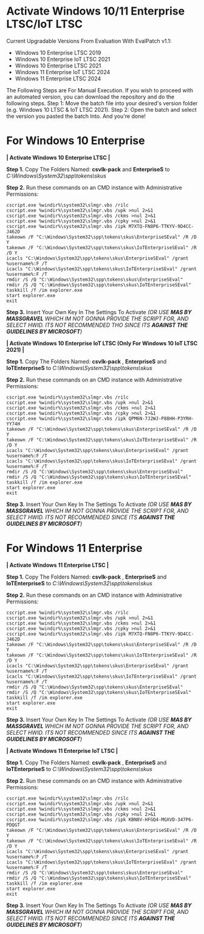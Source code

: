 # Activate Windows 10/11 Enterprise LTSC/IoT LTSC

Current Upgradable Versions From Evaluation With EvalPatch v1.1:
- Windows 10 Enterprise LTSC 2019
- Windows 10 Enterprise IoT LTSC 2021
- Windows 10 Enterprise LTSC 2021
- Windows 11 Enterprise IoT LTSC 2024
- Windows 11 Enterprise LTSC 2024

The Following Steps are For Manual Execution. If you wish to proceed with an automated version, you can download the repository and do the following steps. Step 1: Move the batch file into your desired's version folder (e.g. Windows 10 LTSC & IoT LTSC 2021). Step 2: Open the batch and select the version you pasted the batch Into. And you're done!

# For Windows 10 Enterprise
**| Activate Windows 10 Enterprise LTSC |**

**Step 1.** Copy The Folders Named: **csvlk-pack** and **EnterpriseS** to _C:\Windows\System32\spp\tokens\skus_

**Step 2.** Run these commands on an CMD instance with Administrative Permissions:
```
cscript.exe %windir%\system32\slmgr.vbs /rilc 
cscript.exe %windir%\system32\slmgr.vbs /upk >nul 2>&1
cscript.exe %windir%\system32\slmgr.vbs /ckms >nul 2>&1
cscript.exe %windir%\system32\slmgr.vbs /cpky >nul 2>&1
cscript.exe %windir%\system32\slmgr.vbs /ipk M7XTQ-FN8P6-TTKYV-9D4CC-J462D
takeown /F "C:\Windows\System32\spp\tokens\skus\EnterpriseSEval" /R /D Y
takeown /F "C:\Windows\System32\spp\tokens\skus\IoTEnterpriseSEval" /R /D Y
icacls "C:\Windows\System32\spp\tokens\skus\EnterpriseSEval" /grant %username%:F /T
icacls "C:\Windows\System32\spp\tokens\skus\IoTEnterpriseSEval" /grant %username%:F /T
rmdir /S /Q "C:\Windows\System32\spp\tokens\skus\EnterpriseSEval"
rmdir /S /Q "C:\Windows\System32\spp\tokens\skus\IoTEnterpriseSEval"
taskkill /f /im explorer.exe
start explorer.exe
exit
```

**Step 3.** Insert Your Own Key In The Settings To Activate _(OR USE **MAS BY MASSGRAVEL** WHICH IM NOT GONNA PROVIDE THE SCRIPT FOR, AND SELECT HWID. ITS NOT RECOMMENDED THO SINCE ITS **AGAINST THE GUIDELINES BY MICROSOFT**)_

**| Activate Windows 10 Enterprise IoT LTSC (Only For Windows 10 IoT LTSC 2021) |**

**Step 1.** Copy The Folders Named: **csvlk-pack** , **EnterpriseS** and **IoTEnterpriseS** to _C:\Windows\System32\spp\tokens\skus_

**Step 2.** Run these commands on an CMD instance with Administrative Permissions:
```
cscript.exe %windir%\system32\slmgr.vbs /rilc
cscript.exe %windir%\system32\slmgr.vbs /upk >nul 2>&1
cscript.exe %windir%\system32\slmgr.vbs /ckms >nul 2>&1
cscript.exe %windir%\system32\slmgr.vbs /cpky >nul 2>&1
cscript.exe %windir%\system32\slmgr.vbs /ipk QPM6N-7J2WJ-P88HH-P3YRH-YY74H
takeown /F "C:\Windows\System32\spp\tokens\skus\EnterpriseSEval" /R /D Y
takeown /F "C:\Windows\System32\spp\tokens\skus\IoTEnterpriseSEval" /R /D Y
icacls "C:\Windows\System32\spp\tokens\skus\EnterpriseSEval" /grant %username%:F /T
icacls "C:\Windows\System32\spp\tokens\skus\IoTEnterpriseSEval" /grant %username%:F /T
rmdir /S /Q "C:\Windows\System32\spp\tokens\skus\EnterpriseSEval"
rmdir /S /Q "C:\Windows\System32\spp\tokens\skus\IoTEnterpriseSEval"
taskkill /f /im explorer.exe
start explorer.exe
exit
```

**Step 3.** Insert Your Own Key In The Settings To Activate _(OR USE **MAS BY MASSGRAVEL** WHICH IM NOT GONNA PROVIDE THE SCRIPT FOR, AND SELECT HWID. ITS NOT RECOMMENDED SINCE ITS **AGAINST THE GUIDELINES BY MICROSOFT**)_

# For Windows 11 Enterprise

**| Activate Windows 11 Enterprise LTSC |**

**Step 1.** Copy The Folders Named: **csvlk-pack** , **EnterpriseS** and **IoTEnterpriseS** to _C:\Windows\System32\spp\tokens\skus_

**Step 2.** Run these commands on an CMD instance with Administrative Permissions:
```
cscript.exe %windir%\system32\slmgr.vbs /rilc
cscript.exe %windir%\system32\slmgr.vbs /upk >nul 2>&1
cscript.exe %windir%\system32\slmgr.vbs /ckms >nul 2>&1
cscript.exe %windir%\system32\slmgr.vbs /cpky >nul 2>&1
cscript.exe %windir%\system32\slmgr.vbs /ipk M7XTQ-FN8P6-TTKYV-9D4CC-J462D
takeown /F "C:\Windows\System32\spp\tokens\skus\EnterpriseSEval" /R /D Y
takeown /F "C:\Windows\System32\spp\tokens\skus\IoTEnterpriseSEval" /R /D Y
icacls "C:\Windows\System32\spp\tokens\skus\EnterpriseSEval" /grant %username%:F /T
icacls "C:\Windows\System32\spp\tokens\skus\IoTEnterpriseSEval" /grant %username%:F /T
rmdir /S /Q "C:\Windows\System32\spp\tokens\skus\EnterpriseSEval"
rmdir /S /Q "C:\Windows\System32\spp\tokens\skus\IoTEnterpriseSEval"
taskkill /f /im explorer.exe
start explorer.exe
exit
```

**Step 3.** Insert Your Own Key In The Settings To Activate _(OR USE **MAS BY MASSGRAVEL** WHICH IM NOT GONNA PROVIDE THE SCRIPT FOR, AND SELECT HWID. ITS NOT RECOMMENDED SINCE ITS **AGAINST THE GUIDELINES BY MICROSOFT**)_

**| Activate Windows 11 Enterprise IoT LTSC |**

**Step 1.** Copy The Folders Named: **csvlk-pack** , **EnterpriseS** and **IoTEnterpriseS** to _C:\Windows\System32\spp\tokens\skus_

**Step 2.** Run these commands on an CMD instance with Administrative Permissions:
```
cscript.exe %windir%\system32\slmgr.vbs /rilc
cscript.exe %windir%\system32\slmgr.vbs /upk >nul 2>&1
cscript.exe %windir%\system32\slmgr.vbs /ckms >nul 2>&1
cscript.exe %windir%\system32\slmgr.vbs /cpky >nul 2>&1
cscript.exe %windir%\system32\slmgr.vbs /ipk KBN8V-HFGQ4-MGXVD-347P6-PDQGT
takeown /F "C:\Windows\System32\spp\tokens\skus\EnterpriseSEval" /R /D Y
takeown /F "C:\Windows\System32\spp\tokens\skus\IoTEnterpriseSEval" /R /D Y
icacls "C:\Windows\System32\spp\tokens\skus\EnterpriseSEval" /grant %username%:F /T
icacls "C:\Windows\System32\spp\tokens\skus\IoTEnterpriseSEval" /grant %username%:F /T
rmdir /S /Q "C:\Windows\System32\spp\tokens\skus\EnterpriseSEval"
rmdir /S /Q "C:\Windows\System32\spp\tokens\skus\IoTEnterpriseSEval"
taskkill /f /im explorer.exe
start explorer.exe
exit
```

**Step 3.** Insert Your Own Key In The Settings To Activate _(OR USE **MAS BY MASSGRAVEL** WHICH IM NOT GONNA PROVIDE THE SCRIPT FOR, AND SELECT HWID. ITS NOT RECOMMENDED SINCE ITS **AGAINST THE GUIDELINES BY MICROSOFT**)_
